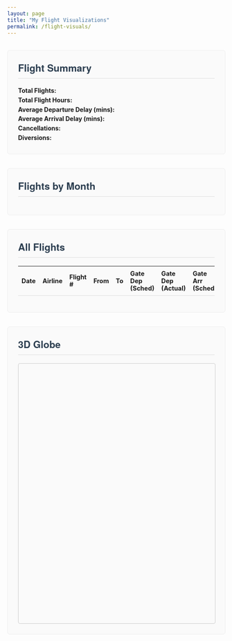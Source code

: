 ```yaml
---
layout: page
title: "My Flight Visualizations"
permalink: /flight-visuals/
---
```


<!-- ======================= Flighty-like, 3D Globe Visualization ======================= -->
<!-- 1) Summary Stats 2) Monthly Chart 3) Table 4) 3D Globe (CesiumJS) -->

<style>
/* ========== STYLING FOR A CLEAN, “FLIGHTY-LIKE” LOOK ========== */

#flight-summary, #flight-charts, #flight-table, #flight-globe {
  margin: 2rem 0;
  padding: 1.5rem;
  border: 1px solid #eee;
  border-radius: 6px;
  background-color: #fafafa;
}

#flight-summary h2, #flight-charts h2, #flight-table h2, #flight-globe h2 {
  margin-top: 0;
  font-family: "Helvetica Neue", Helvetica, Arial, sans-serif;
  font-size: 1.4rem;
  color: #2c3e50;
  border-bottom: 1px solid #ddd;
  padding-bottom: 0.5rem;
}

#flight-summary p {
  margin: 0.3rem 0;
}

#flightsTable {
  width: 100%;
  border-collapse: collapse;
  font-size: 0.9rem;
}

#flightsTable th, #flightsTable td {
  border-bottom: 1px solid #ddd;
  padding: 0.5rem;
  text-align: left;
}

#flightsByMonth {
  max-width: 100%;
}

/* The container that will hold the Cesium globe */
#cesiumContainer {
  width: 100%;
  height: 600px;
  border: 1px solid #ccc;
  border-radius: 4px;
}
</style>

<!-- ========== FLIGHT SUMMARY SECTION ========== -->
<div id="flight-summary">
  <h2>Flight Summary</h2>
  <p><strong>Total Flights:</strong> <span id="total-flights"></span></p>
  <p><strong>Total Flight Hours:</strong> <span id="total-flight-hours"></span></p>
  <p><strong>Average Departure Delay (mins):</strong> <span id="avg-dep-delay"></span></p>
  <p><strong>Average Arrival Delay (mins):</strong> <span id="avg-arr-delay"></span></p>
  <p><strong>Cancellations:</strong> <span id="total-cancellations"></span></p>
  <p><strong>Diversions:</strong> <span id="total-diversions"></span></p>
</div>

<!-- ========== MONTHLY FLIGHTS CHART ========== -->
<div id="flight-charts">
  <h2>Flights by Month</h2>
  <canvas id="flightsByMonth" width="600" height="300"></canvas>
</div>

<!-- ========== FLIGHTS TABLE ========== -->
<div id="flight-table">
  <h2>All Flights</h2>
  <table id="flightsTable">
    <thead>
      <tr>
        <th>Date</th>
        <th>Airline</th>
        <th>Flight #</th>
        <th>From</th>
        <th>To</th>
        <th>Gate Dep (Sched)</th>
        <th>Gate Dep (Actual)</th>
        <th>Gate Arr (Sched)</th>
        <th>Gate Arr (Actual)</th>
        <th>Canceled</th>
        <th>Diverted To</th>
      </tr>
    </thead>
    <tbody></tbody>
  </table>
</div>

<!-- ========== 3D GLOBE SECTION (CESIUM) ========== -->
<div id="flight-globe">
  <h2>3D Globe</h2>
  <div id="cesiumContainer"></div>
</div>

<!-- ========== SCRIPTS (CDN) ========== -->
<!-- Papa Parse to read CSV -->
<script src="https://cdn.jsdelivr.net/npm/papaparse@5.4.1/papaparse.min.js"></script>
<!-- Chart.js for monthly chart -->
<script src="https://cdn.jsdelivr.net/npm/chart.js"></script>
<!-- CesiumJS for 3D globe -->
<link rel="stylesheet" href="https://cdn.jsdelivr.net/npm/cesium@latest/Build/Cesium/Widgets/widgets.css" />
<script src="https://cdn.jsdelivr.net/npm/cesium@latest/Build/Cesium/Cesium.js"></script>

<script>
document.addEventListener("DOMContentLoaded", function() {
  // ========== 1) LOAD CSV ==========
  const csvPath = "{{ '/assets/data/FlightyExport.csv' | relative_url }}";
  Papa.parse(csvPath, {
    download: true,
    header: true,
    complete: function(results) {
      const flights = results.data.filter(f => f.Date); // filter out empty rows
      buildSummary(flights);
      buildChart(flights);
      buildTable(flights);
      buildGlobe(flights);
    }
  });

  // ========== 2) AIRPORT COORDS ==========
  // Add all airports that appear in your From/To columns.
  // Format: "IATA/ICAO code": [latitude, longitude]
  const airportCoords = {
    "ICN": [37.4602, 126.4407],
    "ATL": [33.6367, -84.4281],
    "MIA": [25.7954, -80.2901],
    "ORD": [41.9742, -87.9073],
    "LGA": [40.7769, -73.8740],
    "DCA": [38.8512, -77.0402],
    "JFK": [40.6413, -73.7781],
    "SFO": [37.6213, -122.3790],
    "LAX": [33.9416, -118.4085],
    /* Add more as needed */
  };

  // ========== 3) SUMMARY STATS ==========
  function buildSummary(flights) {
    let totalFlights = 0;
    let totalFlightHours = 0;
    let totalCancellations = 0;
    let totalDiversions = 0;

    let sumDepDelayMin = 0;
    let sumArrDelayMin = 0;
    let depDelayCount = 0;
    let arrDelayCount = 0;

    flights.forEach(f => {
      totalFlights++;

      // Canceled?
      if (String(f.Canceled).toLowerCase() === "true") {
        totalCancellations++;
      }
      // Diverted?
      if (f["Diverted To"] && f["Diverted To"].trim() !== "") {
        totalDiversions++;
      }

      // Flight hours:
      // use "Take off (Actual)" -> "Landing (Actual)" if available, else Gate times
      const depActual = f["Take off (Actual)"] || f["Gate Departure (Actual)"];
      const arrActual = f["Landing (Actual)"]   || f["Gate Arrival (Actual)"];
      const depDate = new Date(depActual);
      const arrDate = new Date(arrActual);

      if (!isNaN(depDate) && !isNaN(arrDate) && arrDate > depDate) {
        const diffMs = arrDate - depDate;
        totalFlightHours += diffMs / (1000 * 60 * 60);
      }

      // Dep Delay: Gate Departure (Actual) - Gate Departure (Scheduled)
      const depSch = new Date(f["Gate Departure (Scheduled)"]);
      const depAct = new Date(f["Gate Departure (Actual)"]);
      if (!isNaN(depSch) && !isNaN(depAct)) {
        sumDepDelayMin += (depAct - depSch) / (1000 * 60);
        depDelayCount++;
      }

      // Arr Delay: Gate Arrival (Actual) - Gate Arrival (Scheduled)
      const arrSch = new Date(f["Gate Arrival (Scheduled)"]);
      const arrAct = new Date(f["Gate Arrival (Actual)"]);
      if (!isNaN(arrSch) && !isNaN(arrAct)) {
        sumArrDelayMin += (arrAct - arrSch) / (1000 * 60);
        arrDelayCount++;
      }
    });

    const avgDepDelay = depDelayCount > 0 ? (sumDepDelayMin / depDelayCount).toFixed(1) : 0;
    const avgArrDelay = arrDelayCount > 0 ? (sumArrDelayMin / arrDelayCount).toFixed(1) : 0;

    document.getElementById("total-flights").textContent = totalFlights;
    document.getElementById("total-flight-hours").textContent = totalFlightHours.toFixed(1);
    document.getElementById("avg-dep-delay").textContent = avgDepDelay;
    document.getElementById("avg-arr-delay").textContent = avgArrDelay;
    document.getElementById("total-cancellations").textContent = totalCancellations;
    document.getElementById("total-diversions").textContent = totalDiversions;
  }

  // ========== 4) MONTHLY FLIGHT CHART ==========
  function buildChart(flights) {
    const flightsByMonth = {};
    flights.forEach(f => {
      const d = new Date(f.Date);
      if (!isNaN(d)) {
        const y = d.getFullYear();
        const m = d.getMonth() + 1; // 1-based
        const ym = y + "-" + String(m).padStart(2, "0");
        flightsByMonth[ym] = (flightsByMonth[ym] || 0) + 1;
      }
    });

    const labels = Object.keys(flightsByMonth).sort();
    const data = labels.map(k => flightsByMonth[k]);

    const ctx = document.getElementById("flightsByMonth").getContext("2d");
    new Chart(ctx, {
      type: "bar",
      data: {
        labels: labels,
        datasets: [{
          label: "Flights per Month",
          data: data,
          backgroundColor: "rgba(54, 162, 235, 0.6)"
        }]
      },
      options: {
        responsive: true,
        scales: {
          x: { title: { display: true, text: "Month (YYYY-MM)" }},
          y: { title: { display: true, text: "Flights" }, beginAtZero: true }
        }
      }
    });
  }

  // ========== 5) FLIGHTS TABLE ==========
  function buildTable(flights) {
    const tbody = document.querySelector("#flightsTable tbody");
    flights.forEach(f => {
      const tr = document.createElement("tr");
      // Columns:
      const cols = [
        f.Date,
        f.Airline,
        f.Flight,
        f.From,
        f.To,
        f["Gate Departure (Scheduled)"],
        f["Gate Departure (Actual)"],
        f["Gate Arrival (Scheduled)"],
        f["Gate Arrival (Actual)"],
        f.Canceled,
        f["Diverted To"]
      ];
      cols.forEach(val => {
        const td = document.createElement("td");
        td.textContent = val || "";
        tr.appendChild(td);
      });
      tbody.appendChild(tr);
    });
  }

  // ========== 6) 3D GLOBE (CESIUM) ==========
  function buildGlobe(flights) {
    // You can sign up for a free Cesium Ion token for base imagery, or use default
    // We'll use the default tokenless approach. For full features, get a free Ion token:
    // https://cesium.com/ion/ 
    // Then do:
    // Cesium.Ion.defaultAccessToken = 'YOUR_TOKEN_HERE';

    // Create the viewer in #cesiumContainer
    const viewer = new Cesium.Viewer("cesiumContainer", {
      animation: false,
      timeline: false,
      baseLayerPicker: true,
      geocoder: false
    });

    // Optionally, remove the Cesium ion word
    viewer.cesiumWidget.creditContainer.style.display = "none";

    flights.forEach(f => {
      const fromCode = f.From;
      const toCode   = f.To;
      if (!fromCode || !toCode) return;

      const fromCoords = airportCoords[fromCode];
      const toCoords   = airportCoords[toCode];
      if (!fromCoords || !toCoords) return; // skip if coords missing

      // [lat, lon] => [longitude, latitude] for Cesium
      const [lat1, lon1] = fromCoords;
      const [lat2, lon2] = toCoords;

      // Create a route as a polyline in 3D
      viewer.entities.add({
        polyline: {
          positions: Cesium.Cartesian3.fromDegreesArray([ lon1, lat1, lon2, lat2 ]),
          width: 2,
          material: Cesium.Color.fromCssColorString("#007aff").withAlpha(0.7)
        }
      });
    });

    // Optional: fly to the entire globe
    viewer.scene.camera.flyHome(2.0);
  }
});
</script>
